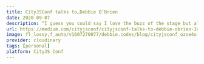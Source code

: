 ```yaml
---
title: CityJSConf talks to…Debbie O’Brien
date: 2020-09-07
description: “I guess you could say I love the buzz of the stage but also because my talks help people learn something new. Now the virtual world is not the same at all, but what can we do? I don’t dislike it — I would just prefer to see and talk to people. I am very much a people’s person.”
url: https://medium.com/cityjsconf/cityjsconf-talks-to-debbie-obrien-3a3a2cb9a5cd
image: fl_lossy,f_auto/v1607270077/debbie.codes/blog/cityjsconf_ozoe4u
provider: cloudinary
tags: [personal]
platform: CityJS Conf
---
```

